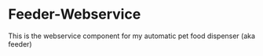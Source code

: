 # Feeder-Webservice

This is the webservice component for my automatic pet food dispenser (aka feeder)
